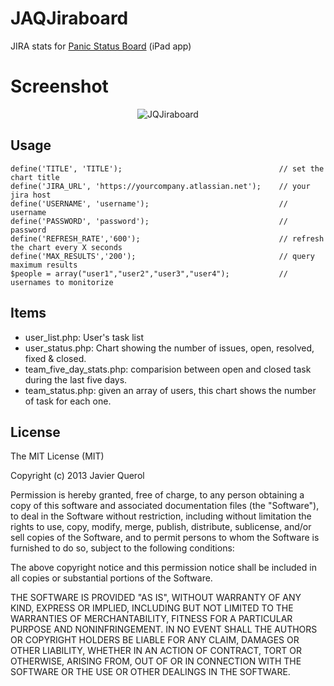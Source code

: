 # JAQJiraboard

JIRA stats for [Panic Status Board](http://www.panic.com/statusboard/) (iPad app)

# Screenshot

<p align="center" >
  <img src="http://s221041438.mialojamiento.es/test/JQJiraboard/jiraboard.PNG" alt="JQJiraboard" title="JQJiraboard">
</p>

## Usage

```
define('TITLE', 'TITLE'); 									// set the chart title
define('JIRA_URL', 'https://yourcompany.atlassian.net'); 	// your jira host
define('USERNAME', 'username'); 							// username
define('PASSWORD', 'password'); 							// password
define('REFRESH_RATE','600'); 								// refresh the chart every X seconds
define('MAX_RESULTS','200'); 								// query maximum results
$people = array("user1","user2","user3","user4");			// usernames to monitorize
```

## Items
- user_list.php: User's task list
- user_status.php: Chart showing the number of issues, open, resolved, fixed & closed.
- team_five_day_stats.php: comparision between open and closed task during the last five days.
- team_status.php: given an array of users, this chart shows the number of task for each one.

## License

The MIT License (MIT)

Copyright (c) 2013 Javier Querol

Permission is hereby granted, free of charge, to any person obtaining a copy of
this software and associated documentation files (the "Software"), to deal in
the Software without restriction, including without limitation the rights to
use, copy, modify, merge, publish, distribute, sublicense, and/or sell copies of
the Software, and to permit persons to whom the Software is furnished to do so,
subject to the following conditions:

The above copyright notice and this permission notice shall be included in all
copies or substantial portions of the Software.

THE SOFTWARE IS PROVIDED "AS IS", WITHOUT WARRANTY OF ANY KIND, EXPRESS OR
IMPLIED, INCLUDING BUT NOT LIMITED TO THE WARRANTIES OF MERCHANTABILITY, FITNESS
FOR A PARTICULAR PURPOSE AND NONINFRINGEMENT. IN NO EVENT SHALL THE AUTHORS OR
COPYRIGHT HOLDERS BE LIABLE FOR ANY CLAIM, DAMAGES OR OTHER LIABILITY, WHETHER
IN AN ACTION OF CONTRACT, TORT OR OTHERWISE, ARISING FROM, OUT OF OR IN
CONNECTION WITH THE SOFTWARE OR THE USE OR OTHER DEALINGS IN THE SOFTWARE.
